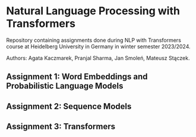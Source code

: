 # Natural Language Processing with Transformers
Repository containing assignments done during NLP with Transformers course at Heidelberg University in Germany in winter semester 2023/2024.

Authors: Agata Kaczmarek, Pranjal Sharma, Jan Smoleń, Mateusz Stączek.

## Assignment 1: Word Embeddings and Probabilistic Language Models

## Assignment 2: Sequence Models

## Assignment 3: Transformers

